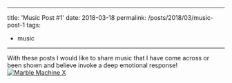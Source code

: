 ----
title: 'Music Post #1'
date: 2018-03-18
permalink: /posts/2018/03/music-post-1
tags:
  - music
----

With these posts I would like to share music that I have come across or been shown and believe invoke a deep emotional response!
[![Marble Machine X](https://ibrahimkakbar.github.io/images/marble_machine_wintergatan.png)](https://www.youtube.com/watch?v=IvUU8joBb1Q)
